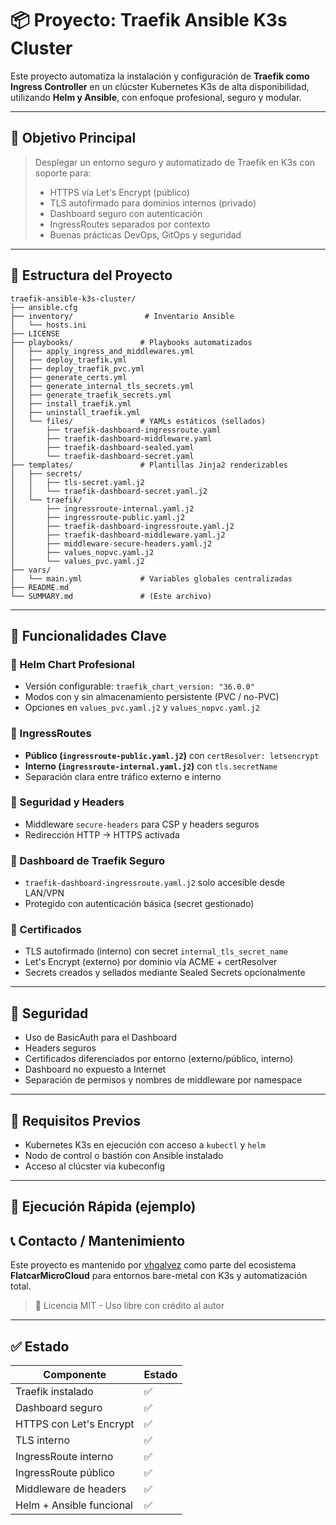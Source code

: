 # 📦 Proyecto: Traefik Ansible K3s Cluster

Este proyecto automatiza la instalación y configuración de **Traefik como Ingress Controller** en un clúcster Kubernetes K3s de alta disponibilidad, utilizando **Helm y Ansible**, con enfoque profesional, seguro y modular.

---

## 🎯 Objetivo Principal

> Desplegar un entorno seguro y automatizado de Traefik en K3s con soporte para:
>
> * HTTPS vía Let's Encrypt (público)
> * TLS autofirmado para dominios internos (privado)
> * Dashboard seguro con autenticación
> * IngressRoutes separados por contexto
> * Buenas prácticas DevOps, GitOps y seguridad

---

## 📁 Estructura del Proyecto

```
traefik-ansible-k3s-cluster/
├── ansible.cfg
├── inventory/                # Inventario Ansible
│   └── hosts.ini
├── LICENSE
├── playbooks/               # Playbooks automatizados
│   ├── apply_ingress_and_middlewares.yml
│   ├── deploy_traefik.yml
│   ├── deploy_traefik_pvc.yml
│   ├── generate_certs.yml
│   ├── generate_internal_tls_secrets.yml
│   ├── generate_traefik_secrets.yml
│   ├── install_traefik.yml
│   ├── uninstall_traefik.yml
│   └── files/               # YAMLs estáticos (sellados)
│       ├── traefik-dashboard-ingressroute.yaml
│       ├── traefik-dashboard-middleware.yaml
│       ├── traefik-dashboard-sealed.yaml
│       └── traefik-dashboard-secret.yaml
├── templates/               # Plantillas Jinja2 renderizables
│   ├── secrets/
│   │   ├── tls-secret.yaml.j2
│   │   └── traefik-dashboard-secret.yaml.j2
│   └── traefik/
│       ├── ingressroute-internal.yaml.j2
│       ├── ingressroute-public.yaml.j2
│       ├── traefik-dashboard-ingressroute.yaml.j2
│       ├── traefik-dashboard-middleware.yaml.j2
│       ├── middleware-secure-headers.yaml.j2
│       ├── values_nopvc.yaml.j2
│       └── values_pvc.yaml.j2
├── vars/
│   └── main.yml             # Variables globales centralizadas
├── README.md
└── SUMMARY.md               # (Este archivo)
```

---

## 🔧 Funcionalidades Clave

### 🔹 Helm Chart Profesional

* Versión configurable: `traefik_chart_version: "36.0.0"`
* Modos con y sin almacenamiento persistente (PVC / no-PVC)
* Opciones en `values_pvc.yaml.j2` y `values_nopvc.yaml.j2`

### 🔹 IngressRoutes

* **Público (`ingressroute-public.yaml.j2`)** con `certResolver: letsencrypt`
* **Interno (`ingressroute-internal.yaml.j2`)** con `tls.secretName`
* Separación clara entre tráfico externo e interno

### 🔹 Seguridad y Headers

* Middleware `secure-headers` para CSP y headers seguros
* Redirección HTTP → HTTPS activada

### 🔹 Dashboard de Traefik Seguro

* `traefik-dashboard-ingressroute.yaml.j2` solo accesible desde LAN/VPN
* Protegido con autenticación básica (secret gestionado)

### 🔹 Certificados

* TLS autofirmado (interno) con secret `internal_tls_secret_name`
* Let's Encrypt (externo) por dominio vía ACME + certResolver
* Secrets creados y sellados mediante Sealed Secrets opcionalmente

---

## 🔐 Seguridad

* Uso de BasicAuth para el Dashboard
* Headers seguros
* Certificados diferenciados por entorno (externo/público, interno)
* Dashboard no expuesto a Internet
* Separación de permisos y nombres de middleware por namespace

---

## 📌 Requisitos Previos

* Kubernetes K3s en ejecución con acceso a `kubectl` y `helm`
* Nodo de control o bastión con Ansible instalado
* Acceso al clúcster via kubeconfig

---

## 🚀 Ejecución Rápida (ejemplo)

## 📞 Contacto / Mantenimiento

Este proyecto es mantenido por [vhgalvez](https://github.com/vhgalvez) como parte del ecosistema **FlatcarMicroCloud** para entornos bare-metal con K3s y automatización total.

> 🌟 Licencia MIT - Uso libre con crédito al autor

---

## ✅ Estado

| Componente               | Estado |
| ------------------------ | ------ |
| Traefik instalado        | ✅      |
| Dashboard seguro         | ✅      |
| HTTPS con Let's Encrypt  | ✅      |
| TLS interno              | ✅      |
| IngressRoute interno     | ✅      |
| IngressRoute público     | ✅      |
| Middleware de headers    | ✅      |
| Helm + Ansible funcional | ✅      |
